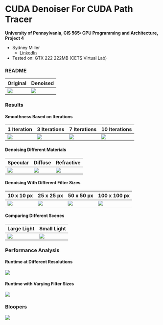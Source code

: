 CUDA Denoiser For CUDA Path Tracer
==================================

**University of Pennsylvania, CIS 565: GPU Programming and Architecture, Project 4**

* Sydney Miller
  * [LinkedIn](https://www.linkedin.com/in/sydney-miller-upenn/)
* Tested on: GTX 222 222MB (CETS Virtual Lab)

### README

| Original | Denoised |
| ------------- | ----------- | 
| ![](img/renders/prj4/noisyCornellBox.png)  | ![](img/renders/prj4/denoisedCornellBox.png)| 

### Results

#### Smoothness Based on Iterations 
| 1 Iteration | 3 Iterations | 7 Iterations | 10 Iterations |
| ------------- | ----------- | ------------- | ----------- |
| ![](img/renders/prj4/iterationTests/mirror-1.png)  | ![](img/renders/prj4/iterationTests/mirror-3.png)| ![](img/renders/prj4/iterationTests/mirror-7.png)  | ![](img/renders/prj4/iterationTests/mirror-10.png) |

#### Denoising Different Materials
| Specular | Diffuse | Refractive | 
| ------------- | ----------- | ------------- | 
| ![](img/renders/prj4/materialTests/mirror-10.png)  | ![](img/renders/prj4/materialTests/diffuse.png)| ![](img/renders/prj4/materialTests/glass.png) | 

#### Denoising With Different Filter Sizes
| 10 x 10 px | 25 x 25 px | 50 x 50 px | 100 x 100 px |
| ------------- | ----------- | ------------- | ----------- |
| ![](img/renders/prj4/filterTests/filter10.png)  | ![](img/renders/prj4/filterTests/filter25.png)| ![](img/renders/prj4/filterTests/filter50.png)  | ![](img/renders/prj4/filterTests/filter100.png) |

#### Comparing Different Scenes
| Large Light | Small Light |
| ------------- | ----------- | 
| ![](img/renders/prj4/denoisedCornellBox.png)  | ![](img/renders/prj4/denoisedCornellBetter.png)| 

### Performance Analysis

#### Runtime at Different Resolutions
![](img/renders/prj4/VaryingResolutionGraph.png)

#### Runtime with Varying Filter Sizes
![](img/renders/prj4/FilterSizeGraph.png)

### Bloopers
![](img/renders/prj4/prj4Blooper.png)
